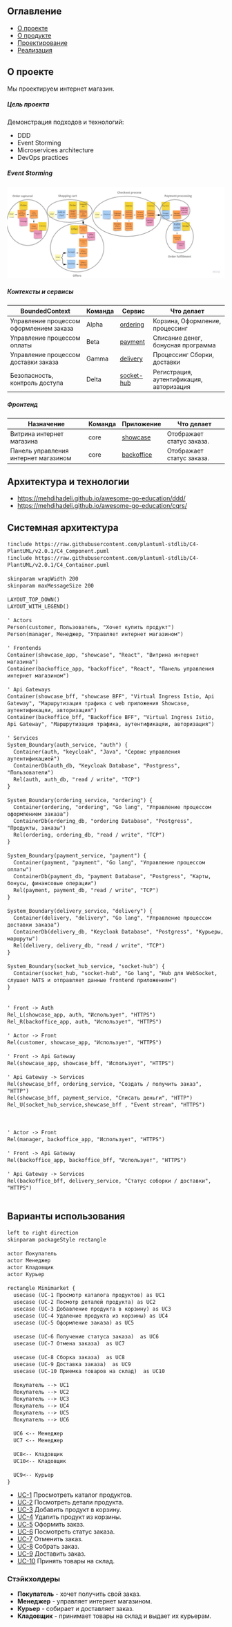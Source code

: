 ## Оглавление
- [О проекте](#о-проекте)
- [О продукте](#о-продукте)
- [Проектирование](#о-продукте)
- [Реализация](#о-продукте)

## О проекте
Мы проектируем интернет магазин.

##### Цель проекта
Демонстрация подходов и технологий:
 - DDD
 - Event Storming
 - Microservices architecture
 - DevOps practices

##### Event Storming
![Карта контекстов](img/es.jpg)

##### Контексты и сервисы
| BoundedContext                            | Команда       | Сервис                                                                      | Что делает                                |
| -----------                               | -----------   | -----------                                                                 | ----------                                |
| Управление процессом оформлением заказа   | Alpha         |[ordering](https://gitlab.com/microarch-ru/minimarket-csharp/catalog)        | Корзина, Оформление, процессинг           |
| Управление процессом оплаты               | Beta          |[payment](https://gitlab.com/microarch-ru/minimarket-csharp/catalog)         | Списание денег, бонусная программа        |
| Управление процессом доставки заказа      | Gamma         |[delivery](https://gitlab.com/microarch-ru/minimarket-csharp/catalog)        | Процессинг Сборки, доставки               |
| Безопасность, контроль доступа            | Delta         |[socket-hub](https://gitlab.com/microarch-ru/minimarket-csharp/catalog)      | Регистрация, аутентификация, авторизация  |

##### Фронтенд
| Назначение                            | Команда       | Приложение                                                        | Что делает                |
| -----------                           | -----------   | -----------                                                       | ----------                |
| Витрина интернет магазина             | core          |[showcase](https://gitlab.com/microarch-ru/minimarket-csharp/catalog)  | Отображает статус заказа. |
| Панель управления интернет магазином  | core          |[backoffice](https://gitlab.com/microarch-ru/minimarket-csharp/catalog)  | Отображает статус заказа. |


## Архитектура и технологии
- https://mehdihadeli.github.io/awesome-go-education/ddd/
- https://mehdihadeli.github.io/awesome-go-education/cqrs/


## Системная архитектура
```plantuml
!include https://raw.githubusercontent.com/plantuml-stdlib/C4-PlantUML/v2.0.1/C4_Component.puml
!include https://raw.githubusercontent.com/plantuml-stdlib/C4-PlantUML/v2.0.1/C4_Container.puml

skinparam wrapWidth 200
skinparam maxMessageSize 200

LAYOUT_TOP_DOWN()
LAYOUT_WITH_LEGEND()

' Actors
Person(customer, Пользователь, "Хочет купить продукт")
Person(manager, Менеджер, "Управляет интернет магазином")

' Frontends
Container(showcase_app, "showcase", "React", "Витрина интернет магазина")
Container(backoffice_app, "backoffice", "React", "Панель управления интернет магазином")  

' Api Gateways
Container(showcase_bff, "showcase BFF", "Virtual Ingress Istio, Api Gateway", "Маршрутизация трафика c web приложения Showcase, аутентификацяи, авторизация")
Container(backoffice_bff, "Backoffice BFF", "Virtual Ingress Istio, Api Gateway", "Маршрутизация трафика, аутентификацяи, авторизация")

' Services
System_Boundary(auth_service, "auth") {
  Container(auth, "keycloak", "Java", "Сервис управления аутентификацией")
  ContainerDb(auth_db, "Keycloak Database", "Postgress", "Пользователи")
  Rel(auth, auth_db, "read / write", "TCP")
}

System_Boundary(ordering_service, "ordering") {
  Container(ordering, "ordering", "Go lang", "Управление процессом оформлением заказа")
  ContainerDb(ordering_db, "ordering Database", "Postgress", "Продукты, заказы")
  Rel(ordering, ordering_db, "read / write", "TCP")
}

System_Boundary(payment_service, "payment") {
  Container(payment, "payment", "Go lang", "Управление процессом оплаты")
  ContainerDb(payment_db, "payment Database", "Postgress", "Карты, бонусы, финансовые операции")
  Rel(payment, payment_db, "read / write", "TCP")
}

System_Boundary(delivery_service, "delivery") {
  Container(delivery, "delivery", "Go lang", "Управление процессом доставки заказа")
  ContainerDb(delivery_db, "Keycloak Database", "Postgress", "Курьеры, маршруты")
  Rel(delivery, delivery_db, "read / write", "TCP")
}

System_Boundary(socket_hub_service, "socket-hub") {
  Container(socket_hub, "socket-hub", "Go lang", "Hub для WebSocket, слушает NATS и отправляет данные frontend приложениям")
}


' Front -> Auth
Rel_L(showcase_app, auth, "Использует", "HTTPS")
Rel_R(backoffice_app, auth, "Использует", "HTTPS")

' Actor -> Front
Rel(customer, showcase_app, "Использует", "HTTPS")

' Front -> Api Gateway
Rel(showcase_app, showcase_bff, "Использует", "HTTPS")

' Api Gateway -> Services
Rel(showcase_bff, ordering_service, "Создать / получить заказ", "HTTP")
Rel(showcase_bff, payment_service, "Списать деньги", "HTTP")
Rel_U(socket_hub_service,showcase_bff , "Event stream", "HTTPS")



' Actor -> Front
Rel(manager, backoffice_app, "Использует", "HTTPS")

' Front -> Api Gateway
Rel(backoffice_app, backoffice_bff, "Использует", "HTTPS")

' Api Gateway -> Services
Rel(backoffice_bff, delivery_service, "Статус соборки / доставки", "HTTPS")


```

## Варианты использования
```plantuml
left to right direction
skinparam packageStyle rectangle

actor Покупатель
actor Менеджер
actor Кладовщик
actor Курьер

rectangle Minimarket {
  usecase (UC-1 Просмотр каталога продуктов) as UC1
  usecase (UC-2 Посмотр деталей продукта) as UC2
  usecase (UC-3 Добавление продукта в корзину) as UC3
  usecase (UC-4 Удаление продукта из корзины) as UC4
  usecase (UC-5 Оформление заказа) as UC5
  
  usecase (UC-6 Получение статуса заказа)  as UC6
  usecase (UC-7 Отмена заказа)  as UC7

  usecase (UC-8 Сборка заказа)  as UC8
  usecase (UC-9 Доставка заказа)  as UC9
  usecase (UC-10 Приемка товаров на склад)  as UC10

  Покупатель --> UC1
  Покупатель --> UC2
  Покупатель --> UC3
  Покупатель --> UC4
  Покупатель --> UC5
  Покупатель --> UC6

  UC6 <-- Менеджер
  UC7 <-- Менеджер

  UC8<-- Кладовщик
  UC10<-- Кладовщик
  
  UC9<-- Курьер
}
```

- [UC-1](/use-cases/1-viewing-product-catalog.md) Просмотреть каталог продуктов.
- [UC-2](use-cases/2-viewing-product-details.md) Посмотреть детали продукта.
- [UC-3](use-cases/3-adding-product-to-the-cart.md) Добавить продукт в корзину.
- [UC-4](use-cases/4-remove-product-from-shopping-cart.md) Удалить продукт из корзины.
- [UC-5](use-cases/5-make-order.md) Оформить заказ.
- [UC-6](use-cases/6-get-order-status.md) Посмотреть статус заказа.
- [UC-7](use-cases/7-order-cancellation.md) Отменить заказ.
- [UC-8](use-cases/8-order-assembly.md) Собрать заказ.
- [UC-9](use-cases/9-order-delivery.md) Доставить заказ.
- [UC-10](use-cases/10-acceptance-goods-to-warehouse.md) Принять товары на склад.

### Стэйкхолдеры

- **Покупатель** - хочет получить свой заказ.
- **Менеджер** - управляет интернет магазином.
- **Курьер** - собирает и доставляет заказ.
- **Кладовщик** - принимает товары на склад и выдает их курьерам.
